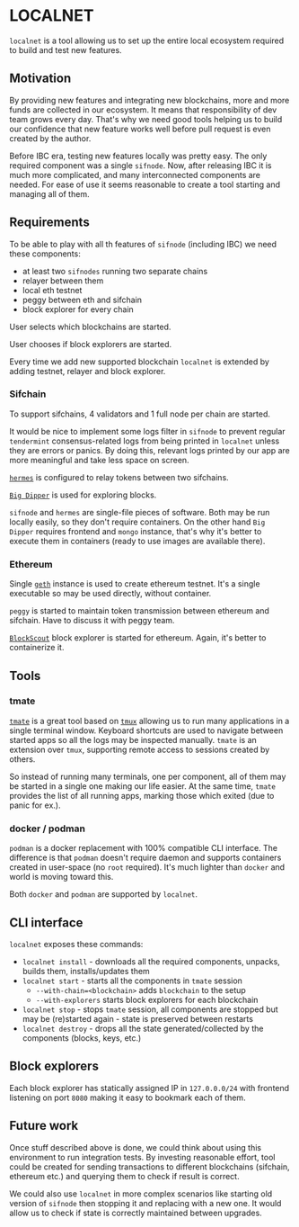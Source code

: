 # LOCALNET

`localnet` is a tool allowing us to set up the entire local ecosystem required to build and test new features.

## Motivation

By providing new features and integrating new blockchains, more and more funds are collected in our ecosystem. It means that
responsibility of dev team grows every day. That's why we need good tools helping us to build our confidence that new
feature works well before pull request is even created by the author.

Before IBC era, testing new features locally was pretty easy. The only required component was a single `sifnode`.
Now, after releasing IBC it is much more complicated, and many interconnected components are needed.
For ease of use it seems reasonable to create a tool starting and managing all of them.

## Requirements

To be able to play with all th features of `sifnode` (including IBC) we need these components:
- at least two `sifnodes` running two separate chains
- relayer between them
- local eth testnet
- peggy between eth and sifchain
- block explorer for every chain

User selects which blockchains are started.

User chooses if block explorers are started.

Every time we add new supported blockchain `localnet` is extended by adding testnet, relayer and block explorer.

### Sifchain

To support sifchains, 4 validators and 1 full node per chain are started.

It would be nice to implement some logs filter in `sifnode` to prevent regular `tendermint` consensus-related logs
from being printed in `localnet` unless they are errors or panics. By doing this, relevant logs printed by our app are
more meaningful and take less space on screen.

[`hermes`](https://hermes.informal.systems/) is configured to relay tokens between two sifchains.

[`Big Dipper`](https://github.com/forbole/big-dipper) is used for exploring blocks.

`sifnode` and `hermes` are single-file pieces of software. Both may be run locally easily, so they don't require
containers. On the other hand `Big Dipper` requires frontend and `mongo` instance, that's why it's better to execute them
in containers (ready to use images are available there).

### Ethereum

Single [`geth`](https://github.com/ethereum/go-ethereum) instance is used to create ethereum testnet. It's a single executable so may be used directly,
without container. 

`peggy` is started to maintain token transmission between ethereum and sifchain. Have to discuss it with peggy
team.

[`BlockScout`](https://github.com/blockscout/blockscout) block explorer is started for ethereum. Again, it's better to containerize it.

## Tools

### tmate

[`tmate`](https://tmate.io/) is a great tool based on [`tmux`](https://github.com/tmux/tmux/) allowing us to run many
applications in a single terminal window. Keyboard shortcuts are used to navigate between started apps so all the logs
may be inspected manually. `tmate` is an extension over `tmux`, supporting remote access to sessions created by others.

So instead of running many terminals, one per component, all of them may be started in a single one making our life easier.
At the same time, `tmate` provides the list of all running apps, marking those which exited (due to panic for ex.).

### docker / podman

`podman` is a docker replacement with 100% compatible CLI interface. The difference is that `podman` doesn't require
daemon and supports containers created in user-space (no `root` required). It's much lighter than `docker` and
world is moving toward this.

Both `docker` and `podman` are supported by `localnet`.  

## CLI interface

`localnet` exposes these commands:

- `localnet install` - downloads all the required components, unpacks, builds them, installs/updates them
- `localnet start` - starts all the components in `tmate` session
  - `--with-chain=<blockchain>` adds `blockchain` to the setup
  - `--with-explorers` starts block explorers for each blockchain
- `localnet stop` - stops `tmate` session, all components are stopped but may be (re)started again - state is preserved  between restarts  
- `localnet destroy` - drops all the state generated/collected by the components (blocks, keys, etc.)

## Block explorers

Each block explorer has statically assigned IP in `127.0.0.0/24` with frontend listening on port `8080` making it easy to bookmark each of them.

## Future work

Once stuff described above is done, we could think about using this environment to run integration tests.
By investing reasonable effort, tool could be created for sending transactions to different blockchains (sifchain, ethereum etc.)
and querying them to check if result is correct.

We could also use `localnet` in more complex scenarios like starting old version of `sifnode` then stopping it and replacing with a new one.
It would allow us to check if state is correctly maintained between upgrades. 